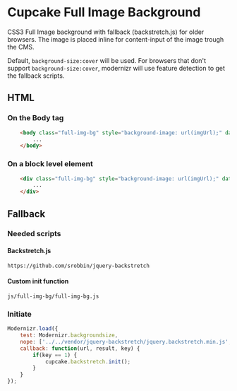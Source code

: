# Cupcake Full Image Background

CSS3 Full Image background with fallback (backstretch.js) for older browsers.
The image is placed inline for content-input of the image trough the CMS.

Default, `background-size:cover` will be used. For browsers that don't support `background-size:cover`, modernizr will use feature detection to get the fallback scripts.


## HTML
### On the Body tag
```html
    <body class="full-img-bg" style="background-image: url(imgUrl);" data-backstretch-img="imgUrl">
        ...
    </body>
```
### On a block level element
```html
    <div class="full-img-bg" style="background-image: url(imgUrl);" data-backstretch-img="imgUrl">
        ...
    </div>
```

## Fallback
### Needed scripts
#### Backstretch.js
`https://github.com/srobbin/jquery-backstretch`

#### Custom init function
`js/full-img-bg/full-img-bg.js`

### Initiate
```js
Modernizr.load({
    test: Modernizr.backgroundsize,
    nope: ['../../vendor/jquery-backstretch/jquery.backstretch.min.js', '../../js/full-img-bg/full-img-bg.js'],
    callback: function(url, result, key) {
        if(key == 1) {
            cupcake.backstretch.init();
        }
    }
});
```
